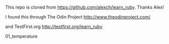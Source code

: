 This repo is cloned from https://github.com/alexch/learn_ruby. Thanks Alex!

I found this through The Odin Project http://www.theodinproject.com/

and TestFirst.org http://testfirst.org/learn_ruby

01_temperature